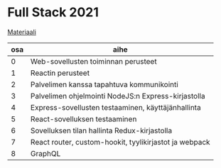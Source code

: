 # Full Stack 2021

[Materiaali](https://fullstackopen.com/)


| osa | aihe |
|-----|------------------------------|
| 0 | Web-sovellusten toiminnan perusteet |
| 1 | Reactin perusteet |
| 2 | Palvelimen kanssa tapahtuva kommunikointi |
| 3 | Palvelimen ohjelmointi NodeJS:n Express-kirjastolla |
| 4 | Express-sovellusten testaaminen, käyttäjänhallinta |
| 5 | React-sovelluksen testaaminen |
| 6 | Sovelluksen tilan hallinta Redux-kirjastolla |
| 7 | React router, custom-hookit, tyylikirjastot ja webpack |
| 8 | GraphQL |
